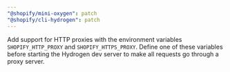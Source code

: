 ```yaml
---
"@shopify/mini-oxygen": patch
"@shopify/cli-hydrogen": patch
---
```


Add support for HTTP proxies with the environment variables `SHOPIFY_HTTP_PROXY` and `SHOPIFY_HTTPS_PROXY`. Define one of these variables before starting the Hydrogen dev server to make all requests go through a proxy server.
